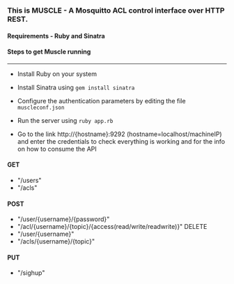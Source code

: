 ### This is MUSCLE - A Mosquitto ACL control interface over HTTP REST.


#### Requirements - Ruby and Sinatra

#### Steps to get Muscle running
---

* Install Ruby on your system
* Install Sinatra using `gem install sinatra`
* Configure the authentication parameters by editing the file `muscleconf.json`
* Run the server using `ruby app.rb`

* Go to the link http://{hostname}:9292 (hostname=localhost/machineIP) and enter the credentials to check everything is working and for the info on how to consume the API	
#### GET	
* 	"/users"
* 	"/acls"
#### POST	
* 	"/user/{username}/{password}"
* 	"/acl/{username}/{topic}/{access(read/write/readwrite)}"
DELETE	
* 	"/user/{username}"
* 	"/acls/{username}/{topic}"
#### PUT	
* 	"/sighup"



